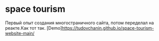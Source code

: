 # space tourism
Первый опыт создания многостраничного сайта, потом переделал на реакте.Как тот так.
[Demo]https://tudovchanin.github.io/space-tourism-website-main/
